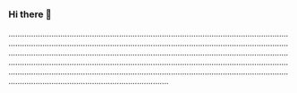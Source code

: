 ### Hi there 👋

...................................................................................................................................................................................................................................................................................................................................................................................................................................................................................................................................................................................................................................................................................................................